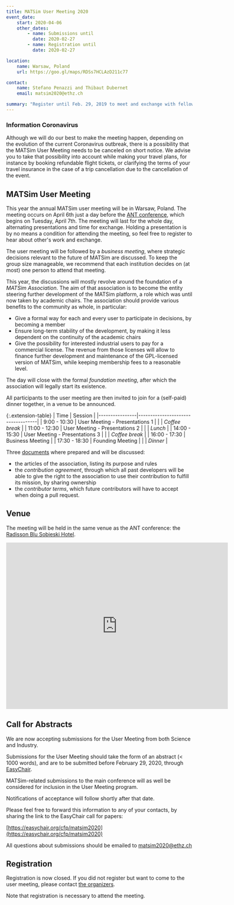 ```yaml
---
title: MATSim User Meeting 2020
event_date:
    start: 2020-04-06
    other_dates:
        - name: Submissions until
          date: 2020-02-27
        - name: Registration until
          date: 2020-02-27

location:
    name: Warsaw, Poland
    url: https://goo.gl/maps/RDSs7HCLAzD211c77

contact:
    name: Stefano Penazzi and Thibaut Dubernet
    email: matsim2020@ethz.ch

summary: "Register until Feb. 29, 2019 to meet and exchange with fellow MATSim users!"
---
```


<div class="panel panel-info">
  <div class="panel-heading">
    <h3 class="panel-title">Information Coronavirus</h3>
  </div>
  <div class="panel-body" >
    <p>
     Although we will do our best to make the meeting happen, depending on the evolution of the current Coronavirus outbreak, there is a possibility that the MATSim User Meeting needs to be canceled on short notice. We advise you to take that possibility into account while making your travel plans, for instance by booking refundable flight tickets, or clarifying the terms of your travel insurance in the case of a trip cancellation due to the cancellation of the event.
    </p>
  </div>
</div>


## MATSim User Meeting

This year the annual MATSim user meeting will be in Warsaw, Poland.
The meeting occurs on April 6th just a day before the [ANT conference](http://cs-conferences.acadiau.ca/ant-20/),
which begins on Tuesday, April 7th.
The meeting will last for the whole day, alternating presentations and time for exchange.
Holding a presentation is by no means a condition for attending the meeting,
so feel free to register to hear about other's work and exchange.

The user meeting will be followed by a _business meeting_,
where strategic decisions relevant to the future of MATSim are discussed.
To keep the group size manageable, we recommend that each institution decides on
(at most) one person to attend that meeting.

This year, the discussions will mostly revolve around the foundation of a
_MATSim Association_. The aim of that association is to become the entity steering
further development of the MATSim platform, a role which was until now taken by academic chairs.
The association should provide various benefits to the community as whole, in particular:

- Give a formal way for each and every user to participate in decisions, by becoming a member
- Ensure long-term stability of the development, by making it less dependent on the continuity of the academic chairs
- Give the possibility for interested industrial users to pay for a commercial license.
    The revenue from those licenses will allow to finance further
    development and maintenance of the GPL-licensed version of MATSim,
    while keeping membership fees to a reasonable level.

The day will close with the formal _foundation meeting_,
after which the association will legally start its existence.

All participants to the user meeting are then invited to join for a (self-paid) dinner together,
in a venue to be announced.

{:.extension-table}
| Time           | Session                           |
|----------------|-----------------------------------|
|  9:00 - 10:30  | User Meeting - Presentations 1    |
|                | _Coffee break_                    |
| 11:00 - 12:30  | User Meeting - Presentations 2    |
|                | _Lunch_                           |
| 14:00 - 15:30  | User Meeting - Presentations 3    |
|                | _Coffee break_                    |
| 16:00 - 17:30  | Business Meeting                  |
| 17:30 - 18:30  | Founding Meeting                  |
|                | _Dinner_                          |

Three [documents](https://polybox.ethz.ch/index.php/s/vXPsHvfwwfooTE0)
where prepared and will be discussed:
- the articles of the association, listing its purpose and rules
- the _contribution agreement_, through which all past developers will be able to give the right
    to the association to use their contribution to fulfill its mission,
    by sharing ownership
- the _contributor terms_, which future contributors will have to accept when doing a pull request.

## Venue

The meeting will be held in the same venue as the ANT conference:
the [Radisson Blu Sobieski Hotel](https://www.radissonhotels.com/en-us/hotels/radisson-blu-warsaw-sobieski).

<iframe src="https://www.google.com/maps/embed?pb=!1m18!1m12!1m3!1d2444.0660947550377!2d20.986712215796462!3d52.224016979759234!2m3!1f0!2f0!3f0!3m2!1i1024!2i768!4f13.1!3m3!1m2!1s0x471ecc97235cd483%3A0xc884fca7a7e70afc!2sRadisson%20Blu%20Sobieski%20Hotel%2C%20Warsaw!5e0!3m2!1sfr!2sch!4v1582558024928!5m2!1sfr!2sch" width="600" height="450" frameborder="0" style="border:0;" allowfullscreen=""></iframe>

## Call for Abstracts

We are now accepting submissions for the User Meeting from both Science and Industry.

Submissions for the User Meeting should take the form of an abstract (< 1000 words), and are to be submitted before February 29, 2020, through
[EasyChair](https://easychair.org/cfp/matsim2020).

MATSim-related submissions to the main conference will as well be considered for inclusion in the User Meeting program.

Notifications of acceptance will follow shortly after that date.

Please feel free to forward this information to any of your contacts, by sharing the link to the EasyChair call for papers:

[https://easychair.org/cfp/matsim2020](https://easychair.org/cfp/matsim2020)

All questions about submissions should be emailed to [matsim2020@ethz.ch](mailto:matsim2020@ethz.ch)

## Registration

Registration is now closed. If you did not register but want to come to the user meeting,
please contact [the organizers](matsim2020@ethz.ch).

Note that registration is necessary to attend the meeting.
